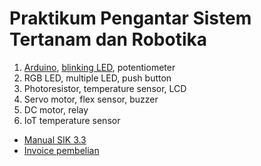 # Praktikum Pengantar Sistem Tertanam dan Robotika

1. [Arduino](00_arduino.md), [blinking LED](01_blink.md), potentiometer
2. RGB LED, multiple LED, push button
3. Photoresistor, temperature sensor, LCD
4. Servo motor, flex sensor, buzzer
5. DC motor, relay
6. IoT temperature sensor

- [Manual SIK 3.3](https://cdn.sparkfun.com/datasheets/Kits/SIK/V33/SIK%203.3%20Manual.pdf)
- [Invoice pembelian](invoice.pdf)
